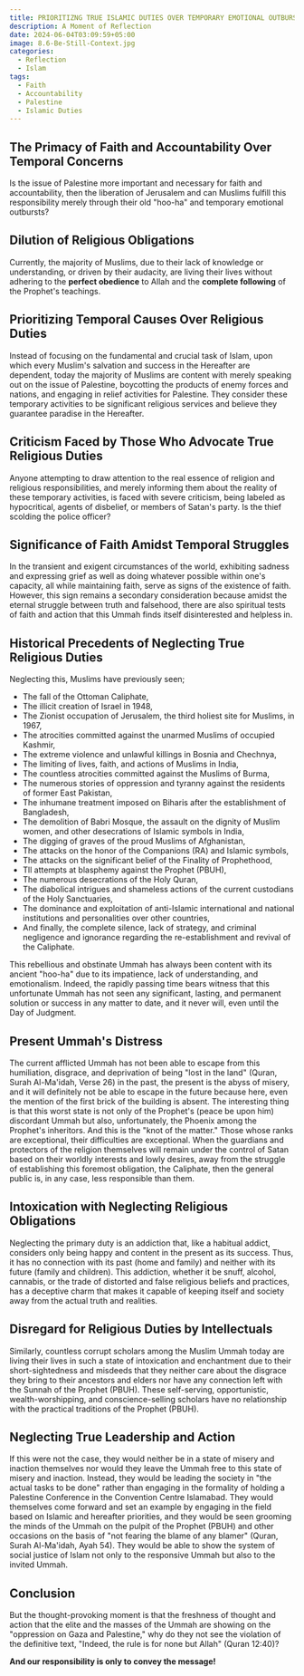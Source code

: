 ```yaml
---
title: PRIORITIZNG TRUE ISLAMIC DUTIES OVER TEMPORARY EMOTIONAL OUTBURSTS
description: A Moment of Reflection
date: 2024-06-04T03:09:59+05:00
image: 8.6-Be-Still-Context.jpg
categories:
  - Reflection
  - Islam
tags:
  - Faith
  - Accountability
  - Palestine
  - Islamic Duties
---
```


## The Primacy of Faith and Accountability Over Temporal Concerns
Is the issue of Palestine more important and necessary for faith and accountability, then the liberation of Jerusalem and can Muslims fulfill this responsibility merely through their old "hoo-ha" and temporary emotional outbursts?

## Dilution of Religious Obligations
Currently, the majority of Muslims, due to their lack of knowledge or understanding, or driven by their audacity, are living their lives without adhering to the **perfect obedience** to Allah and the **complete following** of the Prophet's teachings.

## Prioritizing Temporal Causes Over Religious Duties
Instead of focusing on the fundamental and crucial task of Islam, upon which every Muslim's salvation and success in the Hereafter are dependent, today the majority of Muslims are content with merely speaking out on the issue of Palestine, boycotting the products of enemy forces and nations, and engaging in relief activities for Palestine. They consider these temporary activities to be significant religious services and believe they guarantee paradise in the Hereafter.

## Criticism Faced by Those Who Advocate True Religious Duties
Anyone attempting to draw attention to the real essence of religion and religious responsibilities, and merely informing them about the reality of these temporary activities, is faced with severe criticism, being labeled as hypocritical, agents of disbelief, or members of Satan's party. Is the thief scolding the police officer?

## Significance of Faith Amidst Temporal Struggles
In the transient and exigent circumstances of the world, exhibiting sadness and expressing grief as well as doing whatever possible within one's capacity, all while maintaining faith, serve as signs of the existence of faith. However, this sign remains a secondary consideration because amidst the eternal struggle between truth and falsehood, there are also spiritual tests of faith and action that this Ummah finds itself disinterested and helpless in.

## Historical Precedents of Neglecting True Religious Duties
Neglecting this, Muslims have previously seen;

* The fall of the Ottoman Caliphate,
* The illicit creation of Israel in 1948,
* The Zionist occupation of Jerusalem, the third holiest site for Muslims, in 1967,
* The atrocities committed against the unarmed Muslims of occupied Kashmir,
* The extreme violence and unlawful killings in Bosnia and Chechnya,
* The limiting of lives, faith, and actions of Muslims in India,
* The countless atrocities committed against the Muslims of Burma,
* The numerous stories of oppression and tyranny against the residents of former East Pakistan,
* The inhumane treatment imposed on Biharis after the establishment of Bangladesh,
* The demolition of Babri Mosque, the assault on the dignity of Muslim women, and other desecrations of Islamic symbols in India,
* The digging of graves of the proud Muslims of Afghanistan,
* The attacks on the honor of the Companions (RA) and Islamic symbols,
* The attacks on the significant belief of the Finality of Prophethood,
* Tll attempts at blasphemy against the Prophet (PBUH),
* The numerous desecrations of the Holy Quran,
* The diabolical intrigues and shameless actions of the current custodians of the Holy Sanctuaries,
* The dominance and exploitation of anti-Islamic international and national institutions and personalities over other countries,
* And finally, the complete silence, lack of strategy, and criminal negligence and ignorance regarding the re-establishment and revival of the Caliphate.
  
This rebellious and obstinate Ummah has always been content with its ancient "hoo-ha" due to its impatience, lack of understanding, and emotionalism. Indeed, the rapidly passing time bears witness that this unfortunate Ummah has not seen any significant, lasting, and permanent solution or success in any matter to date, and it never will, even until the Day of Judgment.

## Present Ummah's Distress
The current afflicted Ummah has not been able to escape from this humiliation, disgrace, and deprivation of being "lost in the land" (Quran, Surah Al-Ma'idah, Verse 26) in the past, the present is the abyss of misery, and it will definitely not be able to escape in the future because here, even the mention of the first brick of the building is absent. The interesting thing is that this worst state is not only of the Prophet's (peace be upon him) discordant Ummah but also, unfortunately, the Phoenix among the Prophet's inheritors. And this is the "knot of the matter." Those whose ranks are exceptional, their difficulties are exceptional. When the guardians and protectors of the religion themselves will remain under the control of Satan based on their worldly interests and lowly desires, away from the struggle of establishing this foremost obligation, the Caliphate, then the general public is, in any case, less responsible than them.

## Intoxication with Neglecting Religious Obligations
Neglecting the primary duty is an addiction that, like a habitual addict, considers only being happy and content in the present as its success. Thus, it has no connection with its past (home and family) and neither with its future (family and children). This addiction, whether it be snuff, alcohol, cannabis, or the trade of distorted and false religious beliefs and practices, has a deceptive charm that makes it capable of keeping itself and society away from the actual truth and realities.

## Disregard for Religious Duties by Intellectuals
Similarly, countless corrupt scholars among the Muslim Ummah today are living their lives in such a state of intoxication and enchantment due to their short-sightedness and misdeeds that they neither care about the disgrace they bring to their ancestors and elders nor have any connection left with the Sunnah of the Prophet (PBUH). These self-serving, opportunistic, wealth-worshipping, and conscience-selling scholars have no relationship with the practical traditions of the Prophet (PBUH).

## Neglecting True Leadership and Action
If this were not the case, they would neither be in a state of misery and inaction themselves nor would they leave the Ummah free to this state of misery and inaction. Instead, they would be leading the society in "the actual tasks to be done" rather than engaging in the formality of holding a Palestine Conference in the Convention Centre Islamabad. They would themselves come forward and set an example by engaging in the field based on Islamic and hereafter priorities, and they would be seen grooming the minds of the Ummah on the pulpit of the Prophet (PBUH) and other occasions on the basis of "not fearing the blame of any blamer" (Quran, Surah Al-Ma'idah, Ayah 54). They would be able to show the system of social justice of Islam not only to the responsive Ummah but also to the invited Ummah.

## Conclusion
But the thought-provoking moment is that the freshness of thought and action that the elite and the masses of the Ummah are showing on the "oppression on Gaza and Palestine," why do they not see the violation of the definitive text, "Indeed, the rule is for none but Allah" (Quran 12:40)?




**And our responsibility is only to convey the message!**
